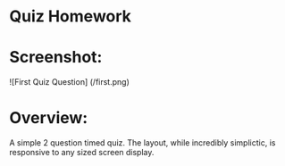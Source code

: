 # Quiz Homework

# Screenshot:
![First Quiz Question] (/first.png)

# Overview:
A simple 2 question timed quiz. The layout, while incredibly simplictic, is responsive to any sized screen display. 